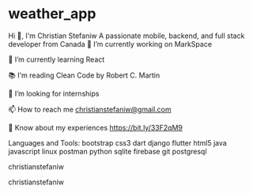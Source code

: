 # weather_app

Hi 👋, I'm Christian Stefaniw
A passionate mobile, backend, and full stack developer from Canada
🔭 I’m currently working on MarkSpace

🌱 I’m currently learning React

📚 I'm reading Clean Code by Robert C. Martin

👯 I’m looking for internships

📫 How to reach me christianstefaniw@gmail.com

📄 Know about my experiences https://bit.ly/33F2qM9

Languages and Tools:
bootstrap css3 dart django flutter html5 java javascript linux postman python sqlite firebase git postgresql

christianstefaniw

 christianstefaniw
